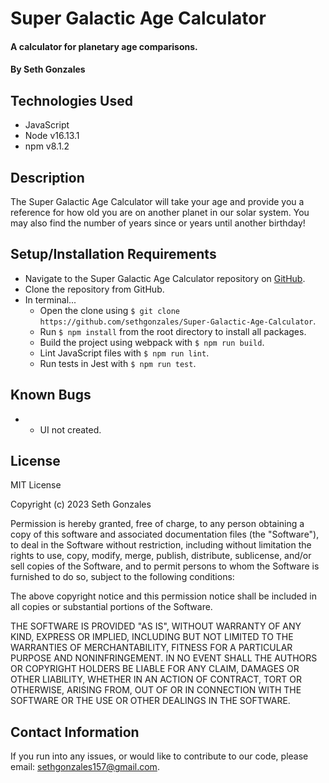 # Super Galactic Age Calculator

#### A calculator for planetary age comparisons.

#### By Seth Gonzales

## Technologies Used

* JavaScript
* Node v16.13.1
* npm v8.1.2

## Description

The Super Galactic Age Calculator will take your age and provide you a reference for how old you are on another planet in our solar system. You may also find the number of years since or years until another birthday!

## Setup/Installation Requirements

* Navigate to the Super Galactic Age Calculator repository on [GitHub](https://github.com/sethgonzales/Super-Galactic-Age-Calculator).
* Clone the repository from GitHub.
* In terminal...
  * Open the clone using `$ git clone https://github.com/sethgonzales/Super-Galactic-Age-Calculator`.
  * Run `$ npm install` from the root directory to install all packages.
  * Build the project using webpack with `$ npm run build`.
  * Lint JavaScript files with `$ npm run lint`.
  * Run tests in Jest with `$ npm run test`.

## Known Bugs

* * UI not created.


## License

MIT License

Copyright (c) 2023 Seth Gonzales

Permission is hereby granted, free of charge, to any person obtaining a copy
of this software and associated documentation files (the "Software"), to deal
in the Software without restriction, including without limitation the rights
to use, copy, modify, merge, publish, distribute, sublicense, and/or sell
copies of the Software, and to permit persons to whom the Software is
furnished to do so, subject to the following conditions:

The above copyright notice and this permission notice shall be included in all
copies or substantial portions of the Software.

THE SOFTWARE IS PROVIDED "AS IS", WITHOUT WARRANTY OF ANY KIND, EXPRESS OR
IMPLIED, INCLUDING BUT NOT LIMITED TO THE WARRANTIES OF MERCHANTABILITY,
FITNESS FOR A PARTICULAR PURPOSE AND NONINFRINGEMENT. IN NO EVENT SHALL THE
AUTHORS OR COPYRIGHT HOLDERS BE LIABLE FOR ANY CLAIM, DAMAGES OR OTHER
LIABILITY, WHETHER IN AN ACTION OF CONTRACT, TORT OR OTHERWISE, ARISING FROM,
OUT OF OR IN CONNECTION WITH THE SOFTWARE OR THE USE OR OTHER DEALINGS IN THE
SOFTWARE.

## Contact Information

If you run into any issues, or would like to contribute to our code, please email: sethgonzales157@gmail.com.